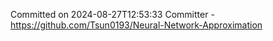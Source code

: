 Committed on 2024-08-27T12:53:33 
Committer - https://github.com/Tsun0193/Neural-Network-Approximation